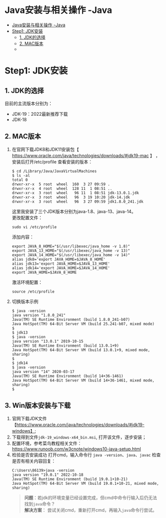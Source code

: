 # Java安装与相关操作 -Java

<!-- @import "[TOC]" {cmd="toc" depthFrom=1 depthTo=6 orderedList=false} -->

<!-- code_chunk_output -->

- [Java安装与相关操作 -Java](#java安装与相关操作-java)
- [Step1: JDK安装](#step1-jdk安装)
  - [1. JDK的选择](#1-jdk的选择)
  - [2. MAC版本](#2-mac版本)
  - [](#)

<!-- /code_chunk_output -->


# Step1: JDK安装
## 1. JDK的选择
目前的主流版本分别为：
+ JDK-19：2022最新推荐下载
+ JDK-18

## 2. MAC版本
1. 在官网下载JDK8和JDK11安装包【 https://www.oracle.com/java/technologies/downloads/#jdk19-mac 】 ，安装后打开/etc/profile
    查看安装的版本：
    ```
    $ cd /Library/Java/JavaVirtualMachines
    $ ls -al
    total 0
    drwxr-xr-x  5 root  wheel  160  3 27 09:59 .
    drwxr-xr-x  4 root  wheel  128 11  1 08:51 ..
    drwxr-xr-x  3 root  wheel   96 11  1 08:51 jdk-13.0.1.jdk
    drwxr-xr-x  3 root  wheel   96  3 19 10:20 jdk-14.jdk
    drwxr-xr-x  3 root  wheel   96  3 27 09:59 jdk1.8.0_241.jdk
    ```
    这里我安装了三个JDK版本分别为java-1.8、java-13、java-14。  
    更改配置文件：
    ```
    sudo vi /etc/profile
    ```
    添加内容：  
    ```
    export JAVA_8_HOME="$(/usr/libexec/java_home -v 1.8)"
    export JAVA_13_HOME="$(/usr/libexec/java_home -v 13)"
    export JAVA_14_HOME="$(/usr/libexec/java_home -v 14)"
    alias jdk8='export JAVA_HOME=$JAVA_8_HOME'
    alias jdk13='export JAVA_HOME=$JAVA_13_HOME'
    alias jdk14='export JAVA_HOME=$JAVA_14_HOME'
    export JAVA_HOME=$JAVA_8_HOME   
    ```
    激活环境配置：  
    ```
    source /etc/profile
    ```

2. 切换版本示例
    ```
    $ java -version
    java version "1.8.0_241"
    Java(TM) SE Runtime Environment (build 1.8.0_241-b07)
    Java HotSpot(TM) 64-Bit Server VM (build 25.241-b07, mixed mode)
    $ 
    $ jdk13
    $ java -version
    java version "13.0.1" 2019-10-15
    Java(TM) SE Runtime Environment (build 13.0.1+9)
    Java HotSpot(TM) 64-Bit Server VM (build 13.0.1+9, mixed mode, sharing)
    $ 
    $ jdk14
    $ java -version
    java version "14" 2020-03-17
    Java(TM) SE Runtime Environment (build 14+36-1461)
    Java HotSpot(TM) 64-Bit Server VM (build 14+36-1461, mixed mode, sharing)
    $ 
    ```

## 3. Win版本安装与下载
1. 官网下载JDK文件【https://www.oracle.com/java/technologies/downloads/#jdk19-windows】;
2. 下载得到文件`jdk-19_windows-x64_bin.msi`, 打开该文件，逐步安装；
3. 配置环境，参考菜鸟教程相关文件：  
    https://www.runoob.com/w3cnote/windows10-java-setup.html
4. 检验是否安装成功
    打开cmd，输入命令行
    `java -version`、`java`、`javac`
    检查是否有相关内容回复：
    ```
    C:\Users\86139>java -version
    java version "19.0.1" 2022-10-18
    Java(TM) SE Runtime Environment (build 19.0.1+10-21)
    Java HotSpot(TM) 64-Bit Server VM (build 19.0.1+10-21, mixed mode, sharing)
    ```
    > **问题**：若jdk的环境变量已经设置完成，但cmd中命令行输入后仍无法找到`java`命令？  
    **解决方案**： 尝试关闭cmd，重新打开cmd，再输入`java`命令行尝试。